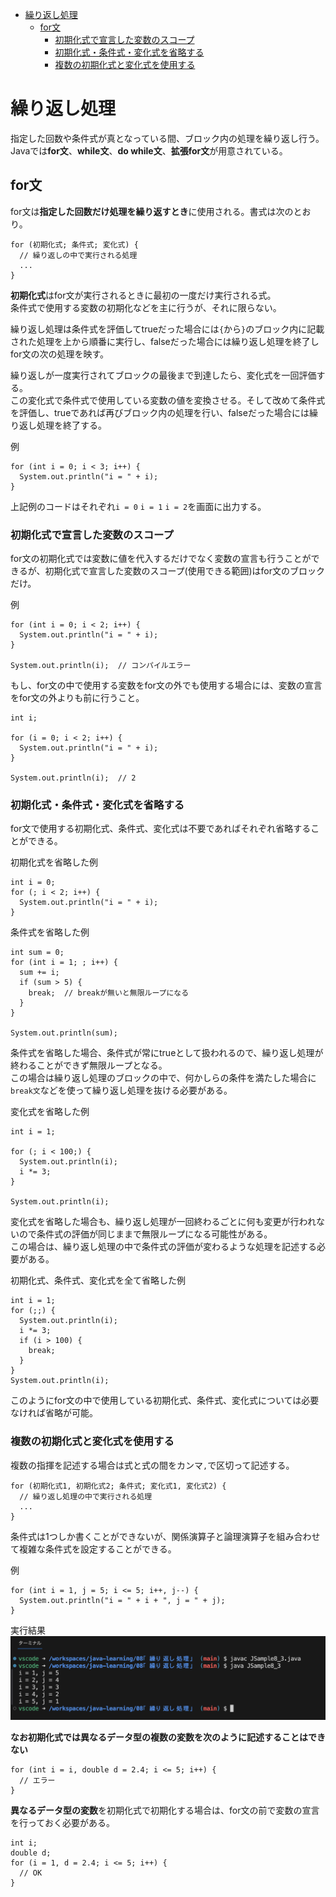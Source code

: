 - [繰り返し処理](#繰り返し処理)
  - [for文](#for文)
    - [初期化式で宣言した変数のスコープ](#初期化式で宣言した変数のスコープ)
    - [初期化式・条件式・変化式を省略する](#初期化式条件式変化式を省略する)
    - [複数の初期化式と変化式を使用する](#複数の初期化式と変化式を使用する)

# 繰り返し処理
指定した回数や条件式が真となっている間、ブロック内の処理を繰り返し行う。  
Javaでは**for文**、**while文**、**do while文**、**拡張for文**が用意されている。

## for文
for文は**指定した回数だけ処理を繰り返すとき**に使用される。書式は次のとおり。
```
for (初期化式; 条件式; 変化式) {
  // 繰り返しの中で実行される処理
  ...
}
```
**初期化式**はfor文が実行されるときに最初の一度だけ実行される式。  
条件式で使用する変数の初期化などを主に行うが、それに限らない。  

繰り返し処理は条件式を評価してtrueだった場合には`{`から`}`のブロック内に記載された処理を上から順番に実行し、falseだった場合には繰り返し処理を終了しfor文の次の処理を映す。  

繰り返しが一度実行されてブロックの最後まで到達したら、変化式を一回評価する。  
この変化式で条件式で使用している変数の値を変換させる。そして改めて条件式を評価し、trueであれば再びブロック内の処理を行い、falseだった場合には繰り返し処理を終了する。

例
```
for (int i = 0; i < 3; i++) {
  System.out.println("i = " + i);
}
```
上記例のコードはそれぞれ`i = 0` `i = 1` `i = 2`を画面に出力する。

### 初期化式で宣言した変数のスコープ
for文の初期化式では変数に値を代入するだけでなく変数の宣言も行うことができるが、初期化式で宣言した変数のスコープ(使用できる範囲)はfor文のブロックだけ。

例
```
for (int i = 0; i < 2; i++) {
  System.out.println("i = " + i);
}

System.out.println(i);  // コンパイルエラー
```
もし、for文の中で使用する変数をfor文の外でも使用する場合には、変数の宣言をfor文の外よりも前に行うこと。
```
int i;

for (i = 0; i < 2; i++) {
  System.out.println("i = " + i);
}

System.out.println(i);  // 2
```

### 初期化式・条件式・変化式を省略する
for文で使用する初期化式、条件式、変化式は不要であればそれぞれ省略することができる。  

初期化式を省略した例
```
int i = 0;
for (; i < 2; i++) {
  System.out.println("i = " + i);
}
```

条件式を省略した例
```
int sum = 0;
for (int i = 1; ; i++) {
  sum += i;
  if (sum > 5) {
    break;  // breakが無いと無限ループになる
  }
}

System.out.println(sum);
```
条件式を省略した場合、条件式が常にtrueとして扱われるので、繰り返し処理が終わることができず無限ループとなる。  
この場合は繰り返し処理のブロックの中で、何かしらの条件を満たした場合に`break文`などを使って繰り返し処理を抜ける必要がある。

変化式を省略した例
```
int i = 1;

for (; i < 100;) {
  System.out.println(i);
  i *= 3;
}

System.out.println(i);
```
変化式を省略した場合も、繰り返し処理が一回終わるごとに何も変更が行われないので条件式の評価が同じままで無限ループになる可能性がある。  
この場合は、繰り返し処理の中で条件式の評価が変わるような処理を記述する必要がある。

初期化式、条件式、変化式を全て省略した例
```
int i = 1;
for (;;) {
  System.out.println(i);
  i *= 3;
  if (i > 100) {
    break;
  }
}
System.out.println(i);
```
このようにfor文の中で使用している初期化式、条件式、変化式については必要なければ省略が可能。

### 複数の初期化式と変化式を使用する
複数の指揮を記述する場合は式と式の間をカンマ`,`で区切って記述する。
```
for (初期化式1, 初期化式2; 条件式; 変化式1, 変化式2) {
  // 繰り返し処理の中で実行される処理
  ...
}
```
条件式は1つしか書くことができないが、関係演算子と論理演算子を組み合わせて複雑な条件式を設定することができる。

例
```
for (int i = 1, j = 5; i <= 5; i++, j--) {
  System.out.println("i = " + i + ", j = " + j);
}
```
実行結果
![](images/readme/img-1.png)

**なお初期化式では異なるデータ型の複数の変数を次のように記述することはできない**
```
for (int i = i, double d = 2.4; i <= 5; i++) {
  // エラー
}
```

**異なるデータ型の変数**を初期化式で初期化する場合は、for文の前で変数の宣言を行っておく必要がある。
```
int i;
double d;
for (i = 1, d = 2.4; i <= 5; i++) {
  // OK
}
```